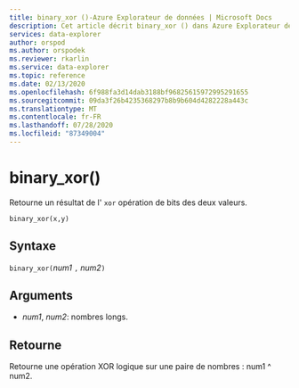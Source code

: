 ```yaml
---
title: binary_xor ()-Azure Explorateur de données | Microsoft Docs
description: Cet article décrit binary_xor () dans Azure Explorateur de données.
services: data-explorer
author: orspod
ms.author: orspodek
ms.reviewer: rkarlin
ms.service: data-explorer
ms.topic: reference
ms.date: 02/13/2020
ms.openlocfilehash: 6f988fa3d14dab3188bf96825615972995291655
ms.sourcegitcommit: 09da3f26b4235368297b8b9b604d4282228a443c
ms.translationtype: MT
ms.contentlocale: fr-FR
ms.lasthandoff: 07/28/2020
ms.locfileid: "87349004"
---
```

# <a name="binary_xor"></a>binary_xor()

Retourne un résultat de l' `xor` opération de bits des deux valeurs.

```kusto
binary_xor(x,y)
```

## <a name="syntax"></a>Syntaxe

`binary_xor(`*num1* `,` *num2*`)`

## <a name="arguments"></a>Arguments

* *num1*, *num2*: nombres longs.

## <a name="returns"></a>Retourne

Retourne une opération XOR logique sur une paire de nombres : num1 ^ num2.